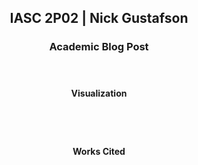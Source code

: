<style type="text/css">
#blog-body" { border:solid 2px #B5E853;border-radius:10px }
#blog-body" header { background-color:#B5E853 }
#blog-body" h2, #about-me h3 { color:#1A1A1A }
#visualization img { float:left;height:100px;border-radius:50%;margin:5px 15px 50px 5px;box-shadow:5px 5px 10px #B5E853 }
#visaulization figcaption {}
</style>

<section id="blog-body">
<header>
<h2>IASC 2P02 | Nick Gustafson</h2>
<h3>Academic Blog Post</h3>
</header>

<p></p>
</section>

<section id="visualization">
<header>
<h4>Visualization</h4>
</header>
<figure>
<img />
<figcaption></figcaption>
</figure>
</section>

<section id="works-cited">
<header>
<h4>Works Cited</h4>
</header>
<ol>
</ol>
</section>
